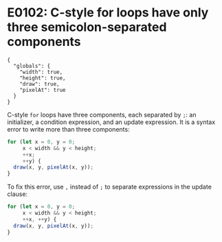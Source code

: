 # E0102: C-style for loops have only three semicolon-separated components

```config-for-examples
{
  "globals": {
    "width": true,
    "height": true,
    "draw": true,
    "pixelAt": true
  }
}
```

C-style `for` loops have three components, each separated by `;`: an
initializer, a condition expression, and an update expression. It is a syntax
error to write more than three components:

```javascript
for (let x = 0, y = 0;
     x < width && y < height;
     ++x;
     ++y) {
  draw(x, y, pixelAt(x, y));
}
```

To fix this error, use `,` instead of `;` to separate expressions in the update
clause:

```javascript
for (let x = 0, y = 0;
     x < width && y < height;
     ++x, ++y) {
  draw(x, y, pixelAt(x, y));
}
```
